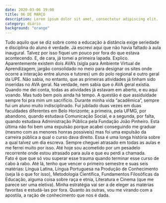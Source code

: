 ```yaml
---
date: 2020-03-06 19:00
title: 06 DE MARÇO
description: Lorem ipsum dolor sit amet, consectetur adipiscing elit. 
category: diário
background: "orange"
---
```


Tudo aquilo que se diz sobre como a educação à distância exige seriedade e disciplina do aluno é verdade. Já escrevi aqui que não havia faltado à aula inaugural. Talvez por isso fiquei um pouco por fora do que estava acontecendo. E, de cara, já tomei a primeira lapada.
    Explico. Aparentemente existem dois AVA’s (sigla para Ambiente Virtual de Aprendizagem, jargão consolidado no meio para designar os sites onde ocorre a interação entre alunos e tutores) um do polo regional e outro geral da UPE. Não sabia, no entanto, que as primeiras atividades já tinham sido inseridas no AVA geral. Na verdade, nem sabia que o AVA geral existia. Quando me dei conta, todas as atividades já estavam em aberto, e eu aqui voando.
    Mas tudo bem pois ainda há tempo. A questão é que assiduidade sempre foi pra mim um sacrifício. Durante minha vida “acadêmica”, sempre fui um aluno muito indisciplinado. Fui jubilado duas vezes em duas faculdades diferentes em Belo Horizonte; a primeira, pela UFMG, por abandono, quando estudava Comunicação Social, e a segunda, por falta, quando estudava Administração Pública pela Fundação João Pinheiro. Esta última não foi bem uma expulsão porque acabei conseguindo me graduar (mesmo com as menores honras possíveis) mas foi uma expulsão da carreira pública a qual o curso dava direito. Essa é uma longa história sobre a qual talvez um dia escreva. Sempre cheguei atrasado em todas as aulas e me ferrei muito por isso. Até hoje sou acometido por um pesadelo recorrente onde estou atrasado para aula e que eu perdi a chamada.  
    Fato é que que só vou superar esse trauma quando terminar esse curso de cabo à rabo. Até lá, tenho que vencer o primeiro semestre e suas seis matérias: Língua Latina, Língua Portuguesa na Produção de Conhecimento (seja lá o que for isso), Metodologia Científica, Fundamentos Filosóficas da Educação, alguma coisa sobre raça e etnia, Literatura e Cinema (que me parece ser uma eletiva). Minha estratégia vai ser a de eleger as matérias favoritas e estudá-las por fora. Quanto às outras, vou me virando com a apostila, a ração de conhecimento que nos é dada. 
